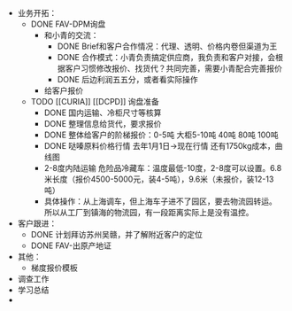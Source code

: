 - 业务开拓：
	- DONE FAV-DPM询盘
		- 和小青的交流：
			- DONE Brief和客户合作情况：代理、透明、价格内卷但渠道为王
			- DONE 合作模式：小青负责搞定供应商，我负责和客户对接，会根据客户习惯修改报价、找货代？共同完善，需要小青配合完善报价
			- DONE 后边利润五五分，或者看实际操作
		- 给客户报价
	- TODO [[CURIA]] [[DCPD]] 询盘准备
		- DONE 国内运输、冷柜尺寸等核算
		- DONE 整理信息给货代，要求报价
		- DONE 整体给客户的阶梯报价：0-5吨 大柜5-10吨 40吨 80吨 100吨
		- DONE 哒嗪原料价格行情 去年1月1日->现在行情 还有1750kg成本，曲线图
		- 2-8度内陆运输 危险品冷藏车：温度最低-10度，2-8度可以设置。6.8米长度（报价4500-5000元，装4-5吨），9.6米（未报价，装12-13吨）
		- 具体操作：从上海调车，但上海车子进不了园区，要去物流园转运。所以从工厂到镇海的物流园，有一段距离实际上是没有温控。
- 客户跟进：
	- DONE 计划拜访苏州吴赣，并了解附近客户的定位
	- DONE FAV-出原产地证
- 其他：
	- 梯度报价模板
- 调查工作
- 学习总结
-